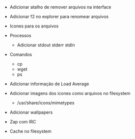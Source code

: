 - Adicionar atalho de remover arquivos na interface
- Adicionar f2 no explorer para renomear arquivos
- Icones para os arquivos

- Processos
  - Adicionar stdout stderr stdin

- Comandos
  - cp
  - wget
  - ps
- Adicionar informação de Load Average
- Adicionar imagens dos icones como arquivos no filesystem
  - /usr/share/icons/mimetypes
- Adicionar wallpapers
- Zap com IRC
- Cache no filesystem